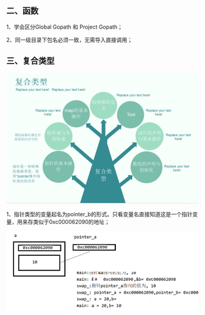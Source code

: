 

## 二、函数

1、学会区分Global Gopath 和 Project Gopath；  

2、同一级目录下包名必须一致，无需导入直接调用；    

## 三、复合类型

![image-20201227202848067](https://raw.githubusercontent.com/nirvana0101/PicGo-Repository/master/image-20201227202848067.png)

1、指针类型的变量起名为pointer_b的形式。只看变量名直接知道这是一个指针变量，用来存类似于0xc000062090的地址；   

<img src="https://raw.githubusercontent.com/nirvana0101/PicGo-Repository/master/image-20201227113034650.png?token=ALQPM2XFSBSADTSGATOLNVC75ACHM" alt="image-20201227113034650" style="zoom: 50%;" />